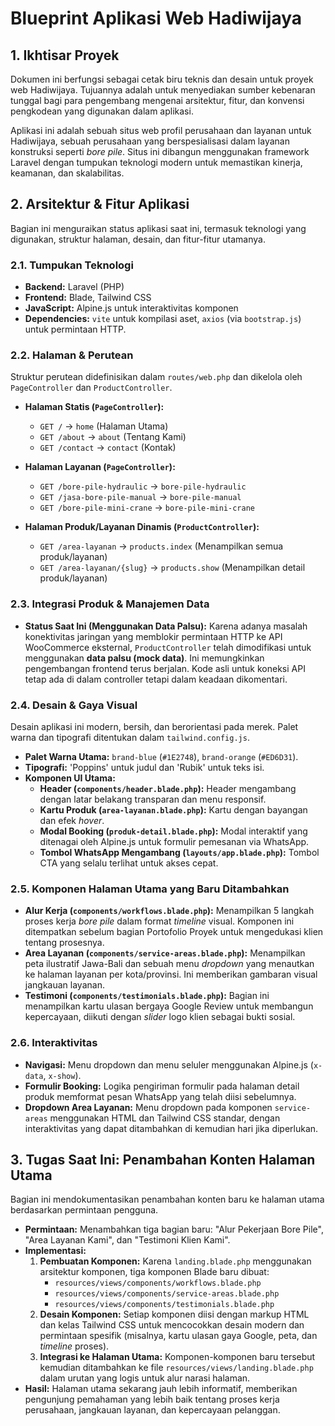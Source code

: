 # Blueprint Aplikasi Web Hadiwijaya

## 1. Ikhtisar Proyek

Dokumen ini berfungsi sebagai cetak biru teknis dan desain untuk proyek web Hadiwijaya. Tujuannya adalah untuk menyediakan sumber kebenaran tunggal bagi para pengembang mengenai arsitektur, fitur, dan konvensi pengkodean yang digunakan dalam aplikasi.

Aplikasi ini adalah sebuah situs web profil perusahaan dan layanan untuk Hadiwijaya, sebuah perusahaan yang berspesialisasi dalam layanan konstruksi seperti *bore pile*. Situs ini dibangun menggunakan framework Laravel dengan tumpukan teknologi modern untuk memastikan kinerja, keamanan, dan skalabilitas.

## 2. Arsitektur & Fitur Aplikasi

Bagian ini menguraikan status aplikasi saat ini, termasuk teknologi yang digunakan, struktur halaman, desain, dan fitur-fitur utamanya.

### 2.1. Tumpukan Teknologi

*   **Backend:** Laravel (PHP)
*   **Frontend:** Blade, Tailwind CSS
*   **JavaScript:** Alpine.js untuk interaktivitas komponen
*   **Dependencies:** `vite` untuk kompilasi aset, `axios` (via `bootstrap.js`) untuk permintaan HTTP.

### 2.2. Halaman & Perutean

Struktur perutean didefinisikan dalam `routes/web.php` dan dikelola oleh `PageController` dan `ProductController`.

*   **Halaman Statis (`PageController`):**
    *   `GET /` -> `home` (Halaman Utama)
    *   `GET /about` -> `about` (Tentang Kami)
    *   `GET /contact` -> `contact` (Kontak)

*   **Halaman Layanan (`PageController`):**
    *   `GET /bore-pile-hydraulic` -> `bore-pile-hydraulic`
    *   `GET /jasa-bore-pile-manual` -> `bore-pile-manual`
    *   `GET /bore-pile-mini-crane` -> `bore-pile-mini-crane`

*   **Halaman Produk/Layanan Dinamis (`ProductController`):**
    *   `GET /area-layanan` -> `products.index` (Menampilkan semua produk/layanan)
    *   `GET /area-layanan/{slug}` -> `products.show` (Menampilkan detail produk/layanan)

### 2.3. Integrasi Produk & Manajemen Data

*   **Status Saat Ini (Menggunakan Data Palsu):** Karena adanya masalah konektivitas jaringan yang memblokir permintaan HTTP ke API WooCommerce eksternal, `ProductController` telah dimodifikasi untuk menggunakan **data palsu (mock data)**. Ini memungkinkan pengembangan frontend terus berjalan. Kode asli untuk koneksi API tetap ada di dalam controller tetapi dalam keadaan dikomentari.

### 2.4. Desain & Gaya Visual

Desain aplikasi ini modern, bersih, dan berorientasi pada merek. Palet warna dan tipografi ditentukan dalam `tailwind.config.js`.

*   **Palet Warna Utama:** `brand-blue` (`#1E2748`), `brand-orange` (`#ED6D31`).
*   **Tipografi:** 'Poppins' untuk judul dan 'Rubik' untuk teks isi.
*   **Komponen UI Utama:**
    *   **Header (`components/header.blade.php`):** Header mengambang dengan latar belakang transparan dan menu responsif.
    *   **Kartu Produk (`area-layanan.blade.php`):** Kartu dengan bayangan dan efek *hover*.
    *   **Modal Booking (`produk-detail.blade.php`):** Modal interaktif yang ditenagai oleh Alpine.js untuk formulir pemesanan via WhatsApp.
    *   **Tombol WhatsApp Mengambang (`layouts/app.blade.php`):** Tombol CTA yang selalu terlihat untuk akses cepat.

### 2.5. Komponen Halaman Utama yang Baru Ditambahkan

*   **Alur Kerja (`components/workflows.blade.php`):** Menampilkan 5 langkah proses kerja *bore pile* dalam format *timeline* visual. Komponen ini ditempatkan sebelum bagian Portofolio Proyek untuk mengedukasi klien tentang prosesnya.
*   **Area Layanan (`components/service-areas.blade.php`):** Menampilkan peta ilustratif Jawa-Bali dan sebuah menu *dropdown* yang menautkan ke halaman layanan per kota/provinsi. Ini memberikan gambaran visual jangkauan layanan.
*   **Testimoni (`components/testimonials.blade.php`):** Bagian ini menampilkan kartu ulasan bergaya Google Review untuk membangun kepercayaan, diikuti dengan *slider* logo klien sebagai bukti sosial.

### 2.6. Interaktivitas

*   **Navigasi:** Menu dropdown dan menu seluler menggunakan Alpine.js (`x-data`, `x-show`).
*   **Formulir Booking:** Logika pengiriman formulir pada halaman detail produk memformat pesan WhatsApp yang telah diisi sebelumnya.
*   **Dropdown Area Layanan:** Menu dropdown pada komponen `service-areas` menggunakan HTML dan Tailwind CSS standar, dengan interaktivitas yang dapat ditambahkan di kemudian hari jika diperlukan.

## 3. Tugas Saat Ini: Penambahan Konten Halaman Utama

Bagian ini mendokumentasikan penambahan konten baru ke halaman utama berdasarkan permintaan pengguna.

*   **Permintaan:** Menambahkan tiga bagian baru: "Alur Pekerjaan Bore Pile", "Area Layanan Kami", dan "Testimoni Klien Kami".
*   **Implementasi:**
    1.  **Pembuatan Komponen:** Karena `landing.blade.php` menggunakan arsitektur komponen, tiga komponen Blade baru dibuat:
        *   `resources/views/components/workflows.blade.php`
        *   `resources/views/components/service-areas.blade.php`
        *   `resources/views/components/testimonials.blade.php`
    2.  **Desain Komponen:** Setiap komponen diisi dengan markup HTML dan kelas Tailwind CSS untuk mencocokkan desain modern dan permintaan spesifik (misalnya, kartu ulasan gaya Google, peta, dan *timeline* proses).
    3.  **Integrasi ke Halaman Utama:** Komponen-komponen baru tersebut kemudian ditambahkan ke file `resources/views/landing.blade.php` dalam urutan yang logis untuk alur narasi halaman.
*   **Hasil:** Halaman utama sekarang jauh lebih informatif, memberikan pengunjung pemahaman yang lebih baik tentang proses kerja perusahaan, jangkauan layanan, dan kepercayaan pelanggan.